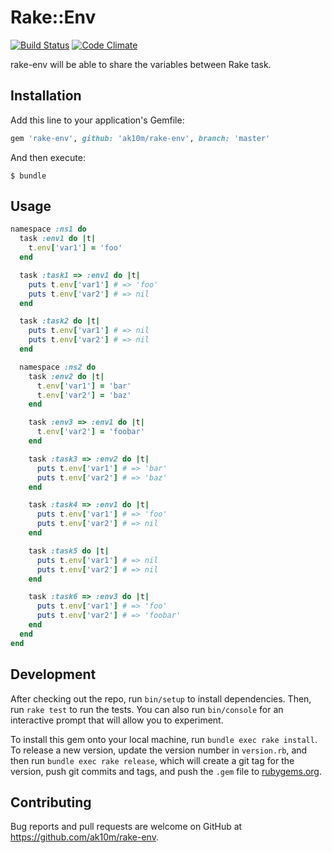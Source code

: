 # Rake::Env

[![Build Status](https://travis-ci.org/ak10m/rake-env.svg?branch=master)](https://travis-ci.org/ak10m/rake-env)
[![Code Climate](https://codeclimate.com/github/ak10m/rake-env/badges/gpa.svg)](https://codeclimate.com/github/ak10m/rake-env)

rake-env will be able to share the variables between Rake task.

## Installation

Add this line to your application's Gemfile:

```ruby
gem 'rake-env', github: 'ak10m/rake-env', branch: 'master'
```

And then execute:

    $ bundle

## Usage

```ruby
namespace :ns1 do
  task :env1 do |t|
    t.env['var1'] = 'foo'
  end

  task :task1 => :env1 do |t|
    puts t.env['var1'] # => 'foo'
    puts t.env['var2'] # => nil
  end

  task :task2 do |t|
    puts t.env['var1'] # => nil
    puts t.env['var2'] # => nil
  end

  namespace :ns2 do
    task :env2 do |t|
      t.env['var1'] = 'bar'
      t.env['var2'] = 'baz'
    end

    task :env3 => :env1 do |t|
      t.env['var2'] = 'foobar'
    end

    task :task3 => :env2 do |t|
      puts t.env['var1'] # => 'bar'
      puts t.env['var2'] # => 'baz'
    end

    task :task4 => :env1 do |t|
      puts t.env['var1'] # => 'foo'
      puts t.env['var2'] # => nil
    end

    task :task5 do |t|
      puts t.env['var1'] # => nil
      puts t.env['var2'] # => nil
    end

    task :task6 => :env3 do |t|
      puts t.env['var1'] # => 'foo'
      puts t.env['var2'] # => 'foobar'
    end
  end
end
```


## Development

After checking out the repo, run `bin/setup` to install dependencies. Then, run `rake test` to run the tests. You can also run `bin/console` for an interactive prompt that will allow you to experiment.

To install this gem onto your local machine, run `bundle exec rake install`. To release a new version, update the version number in `version.rb`, and then run `bundle exec rake release`, which will create a git tag for the version, push git commits and tags, and push the `.gem` file to [rubygems.org](https://rubygems.org).

## Contributing

Bug reports and pull requests are welcome on GitHub at https://github.com/ak10m/rake-env.


